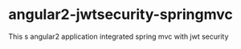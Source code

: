 # angular2-jwtsecurity-springmvc
This s angular2 application integrated spring mvc with jwt security

